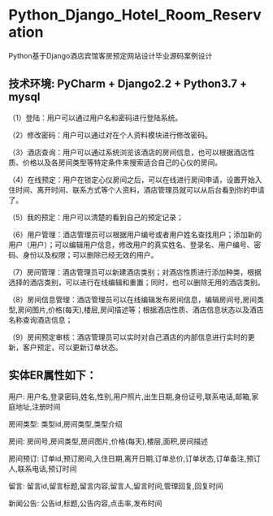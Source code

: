 # Python_Django_Hotel_Room_Reservation
Python基于Django酒店宾馆客房预定网站设计毕业源码案例设计

## 技术环境: PyCharm + Django2.2 + Python3.7 + mysql

（1）登陆：用户可以通过用户名和密码进行登陆系统。

（2）修改密码：用户可以通过对在个人资料模块进行修改密码。

（3）酒店查询：用户可以通过系统浏览该酒店的房间信息，也可以根据酒店性质、价格以及各房间类型等特定条件来搜索适合自己的心仪的房间。

（4）在线预定：用户在锁定心仪房间之后，可以在线进行房间申请，设置开始入住时间、离开时间、联系方式等个人资料，酒店管理员就可以从后台看到你的申请了。

（5）我的预定：用户可以清楚的看到自己的预定记录；

（6）用户管理：酒店管理员可以根据用户编号或者用户姓名查找用户；添加新的用户（用户）；可以编辑用户信息，修改用户的真实姓名、登录名、用户编号、密码、身份以及权限；可以删除已经无效的用户。

（7）房间管理：酒店管理员可以新建酒店类别；对酒店性质进行添加种类，根据选择的酒店类别，可以进行在线编辑和重置；同时，也可以删除无用的酒店类别。

（8）房间信息管理：酒店管理员可以在线编辑发布房间信息，编辑房间号,房间类型,房间图片,价格(每天),楼层,房间描述等；根据酒店性质、酒店信息状态以及酒店名称查询酒店信息；

（9）房间预定审核：酒店管理员可以实时对自己酒店的内部信息进行实时的更新，客户预定，可以更新订单状态。

## 实体ER属性如下：
用户: 用户名,登录密码,姓名,性别,用户照片,出生日期,身份证号,联系电话,邮箱,家庭地址,注册时间

房间类型: 类型id,房间类型,类型介绍

房间: 房间号,房间类型,房间图片,价格(每天),楼层,面积,房间描述

房间预订: 订单id,预订房间,入住日期,离开日期,订单总价,订单状态,订单备注,预订人,联系电话,预订时间

留言: 留言id,留言标题,留言内容,留言人,留言时间,管理回复,回复时间

新闻公告: 公告id,标题,公告内容,点击率,发布时间
